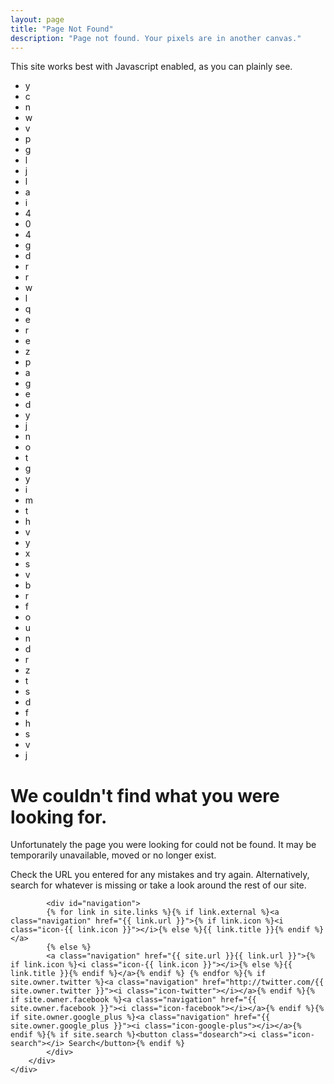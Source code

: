```yaml
---
layout: page
title: "Page Not Found"
description: "Page not found. Your pixels are in another canvas."
---  
```

<html>

<head>
    <link rel="stylesheet" type="text/css" href="{{ site.url }}/assets/css/404.css" />
    <script type="text/javascript" src="{{ site.url }}/assets/js/404/jquery.js"></script>
    <script type="text/javascript" src="{{ site.url }}/assets/js/404/wordsearch-resize.js"></script>
    <script type="text/javascript">
        $(function () { /* 4 */
            $(this).delay(1500).queue(function () {
                $(".one").addClass("selected");
                $(this).dequeue();
            }) /* 0 */ .delay(500).queue(function () {
                $(".two").addClass("selected");
                $(this).dequeue();
            }) /* 4 */ .delay(500).queue(function () {
                $(".three").addClass("selected");
                $(this).dequeue();
            }) /* P */ .delay(500).queue(function () {
                $(".four").addClass("selected");
                $(this).dequeue();
            }) /* A */ .delay(500).queue(function () {
                $(".five").addClass("selected");
                $(this).dequeue();
            }) /* G */ .delay(500).queue(function () {
                $(".six").addClass("selected");
                $(this).dequeue();
            }) /* E */ .delay(500).queue(function () {
                $(".seven").addClass("selected");
                $(this).dequeue();
            }) /* N */ .delay(500).queue(function () {
                $(".eight").addClass("selected");
                $(this).dequeue();
            }) /* O */ .delay(500).queue(function () {
                $(".nine").addClass("selected");
                $(this).dequeue();
            }) /* T */ .delay(500).queue(function () {
                $(".ten").addClass("selected");
                $(this).dequeue();
            }) /* F */ .delay(500).queue(function () {
                $(".eleven").addClass("selected");
                $(this).dequeue();
            }) /* O */ .delay(500).queue(function () {
                $(".twelve").addClass("selected");
                $(this).dequeue();
            }) /* U */ .delay(500).queue(function () {
                $(".thirteen").addClass("selected");
                $(this).dequeue();
            }) /* N */ .delay(500).queue(function () {
                $(".fourteen").addClass("selected");
                $(this).dequeue();
            }) /* D */ .delay(500).queue(function () {
                $(".fifteen").addClass("selected");
                $(this).dequeue();
            });
        });
    </script>
</head>

<body>
    <noscript>
        <div id="noscript-warning">This site works best with Javascript enabled, as you can plainly see.</div>
    </noscript>
    <div id="wrap">
        <div id="wordsearch">
            <ul>
                <li>y</li>
                <li>c</li>
                <li>n</li>
                <li>w</li>
                <li>v</li>
                <li>p</li>
                <li>g</li>
                <li>l</li>
                <li>j</li>
                <li>l</li>
                <li>a</li>
                <li>i</li>
                <li class="one">4</li>
                <li class="two">0</li>
                <li class="three">4</li>
                <li>g</li>
                <li>d</li>
                <li>r</li>
                <li>r</li>
                <li>w</li>
                <li>l</li>
                <li>q</li>
                <li>e</li>
                <li>r</li>
                <li>e</li>
                <li>z</li>
                <li class="four">p</li>
                <li class="five">a</li>
                <li class="six">g</li>
                <li class="seven">e</li>
                <li>d</li>
                <li>y</li>
                <li>j</li>
                <li class="eight">n</li>
                <li class="nine">o</li>
                <li class="ten">t</li>
                <li>g</li>
                <li>y</li>
                <li>i</li>
                <li>m</li>
                <li>t</li>
                <li>h</li>
                <li>v</li>
                <li>y</li>
                <li>x</li>
                <li>s</li>
                <li>v</li>
                <li>b</li>
                <li>r</li>
                <li class="eleven">f</li>
                <li class="twelve">o</li>
                <li class="thirteen">u</li>
                <li class="fourteen">n</li>
                <li class="fifteen">d</li>
                <li>r</li>
                <li>z</li>
                <li>t</li>
                <li>s</li>
                <li>d</li>
                <li>f</li>
                <li>h</li>
                <li>s</li>
                <li>v</li>
                <li>j</li>
            </ul>
        </div>
        <div id="main-content">
            <h1>We couldn't find what you were looking for.</h1>
            <p>Unfortunately the page you were looking for could not be found. It may be temporarily unavailable, moved or no longer exist.</p>
            <p>Check the URL you entered for any mistakes and try again. Alternatively, search for whatever is missing or take a look around the rest of our site.</p>

            <div id="navigation">
            {% for link in site.links %}{% if link.external %}<a class="navigation" href="{{ link.url }}">{% if link.icon %}<i class="icon-{{ link.icon }}"></i>{% else %}{{ link.title }}{% endif %}</a>
            {% else %}
            <a class="navigation" href="{{ site.url }}{{ link.url }}">{% if link.icon %}<i class="icon-{{ link.icon }}"></i>{% else %}{{ link.title }}{% endif %}</a>{% endif %} {% endfor %}{% if site.owner.twitter %}<a class="navigation" href="http://twitter.com/{{ site.owner.twitter }}"><i class="icon-twitter"></i></a>{% endif %}{% if site.owner.facebook %}<a class="navigation" href="{{ site.owner.facebook }}"><i class="icon-facebook"></i></a>{% endif %}{% if site.owner.google_plus %}<a class="navigation" href="{{ site.owner.google_plus }}"><i class="icon-google-plus"></i></a>{% endif %}{% if site.search %}<button class="dosearch"><i class="icon-search"></i> Search</button>{% endif %}
            </div>
        </div>
    </div>
</body>

</html>